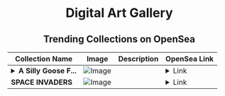 <div align="center">

# Digital Art Gallery

## Trending Collections on OpenSea

| Collection Name                       | Image                                                                                     | Description                       | OpenSea Link                                                                                          |
|---------------------------------------|-------------------------------------------------------------------------------------------|-----------------------------------|--------------------------------------------------------------------------------------------------------|
| **<details><summary>A Silly Goose F...</summary>A Silly Goose Flying</details>** | ![Image](https://i.seadn.io/s/raw/files/2f381d7c62e735b5af828c553ed17bf4.png?w=500&auto=format?w=200&auto=format) |  | <details><summary>Link</summary>[A Silly Goose Flying](https://opensea.io/collection/a-silly-goose-flying)</details> |
| **SPACE INVADERS** | ![Image](https://i.seadn.io/s/raw/files/706d7b03464c9c08ac46c923c6605713.png?w=500&auto=format?w=200&auto=format) |  | <details><summary>Link</summary>[SPACE INVADERS](https://opensea.io/collection/space-invaders-14)</details> |

</div>